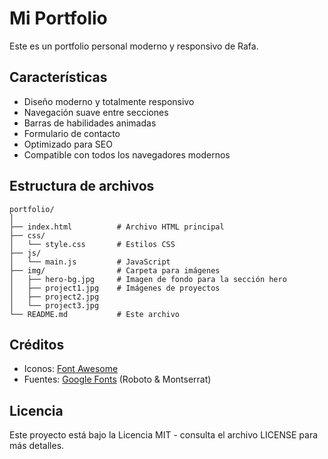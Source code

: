 # Mi Portfolio

Este es un portfolio personal moderno y responsivo de Rafa.

## Características

- Diseño moderno y totalmente responsivo
- Navegación suave entre secciones
- Barras de habilidades animadas
- Formulario de contacto
- Optimizado para SEO
- Compatible con todos los navegadores modernos

## Estructura de archivos

```
portfolio/
│
├── index.html          # Archivo HTML principal
├── css/
│   └── style.css       # Estilos CSS
├── js/
│   └── main.js         # JavaScript
├── img/                # Carpeta para imágenes
│   ├── hero-bg.jpg     # Imagen de fondo para la sección hero
│   ├── project1.jpg    # Imágenes de proyectos
│   ├── project2.jpg
│   └── project3.jpg
└── README.md           # Este archivo
```

## Créditos

- Iconos: [Font Awesome](https://fontawesome.com/)
- Fuentes: [Google Fonts](https://fonts.google.com/) (Roboto & Montserrat)

## Licencia

Este proyecto está bajo la Licencia MIT - consulta el archivo LICENSE para más detalles. 